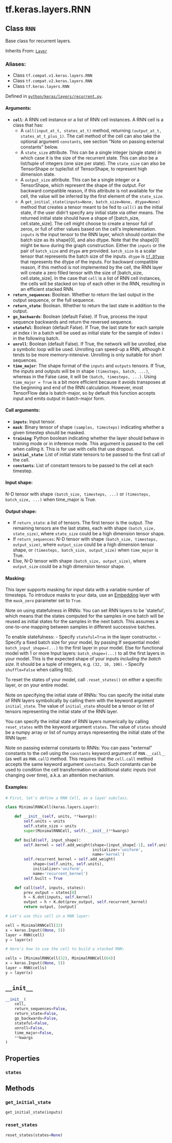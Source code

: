 <div itemscope itemtype="http://developers.google.com/ReferenceObject">
<meta itemprop="name" content="tf.keras.layers.RNN" />
<meta itemprop="path" content="Stable" />
<meta itemprop="property" content="states"/>
<meta itemprop="property" content="__init__"/>
<meta itemprop="property" content="get_initial_state"/>
<meta itemprop="property" content="reset_states"/>
</div>

# tf.keras.layers.RNN

## Class `RNN`

Base class for recurrent layers.

Inherits From: [`Layer`](../../../tf/keras/layers/Layer.md)

### Aliases:

* Class `tf.compat.v1.keras.layers.RNN`
* Class `tf.compat.v2.keras.layers.RNN`
* Class `tf.keras.layers.RNN`



Defined in [`python/keras/layers/recurrent.py`](/code/stable/tensorflow/python/keras/layers/recurrent.py).

<!-- Placeholder for "Used in" -->


#### Arguments:


* <b>`cell`</b>: A RNN cell instance or a list of RNN cell instances.
  A RNN cell is a class that has:
  - A `call(input_at_t, states_at_t)` method, returning
    `(output_at_t, states_at_t_plus_1)`. The call method of the
    cell can also take the optional argument `constants`, see
    section "Note on passing external constants" below.
  - A `state_size` attribute. This can be a single integer
    (single state) in which case it is the size of the recurrent
    state. This can also be a list/tuple of integers (one size per
    state).
    The `state_size` can also be TensorShape or tuple/list of
    TensorShape, to represent high dimension state.
  - A `output_size` attribute. This can be a single integer or a
    TensorShape, which represent the shape of the output. For backward
    compatible reason, if this attribute is not available for the
    cell, the value will be inferred by the first element of the
    `state_size`.
  - A `get_initial_state(inputs=None, batch_size=None, dtype=None)`
    method that creates a tensor meant to be fed to `call()` as the
    initial state, if the user didn't specify any initial state via other
    means. The returned initial state should have a shape of
    [batch_size, cell.state_size]. The cell might choose to create a
    tensor full of zeros, or full of other values based on the cell's
    implementation.
    `inputs` is the input tensor to the RNN layer, which should
    contain the batch size as its shape[0], and also dtype. Note that
    the shape[0] might be `None` during the graph construction. Either
    the `inputs` or the pair of `batch_size` and `dtype` are provided.
    `batch_size` is a scalar tensor that represents the batch size
    of the inputs. `dtype` is <a href="../../../tf/dtypes/DType.md"><code>tf.DType</code></a> that represents the dtype of
    the inputs.
    For backward compatible reason, if this method is not implemented
    by the cell, the RNN layer will create a zero filled tensor with the
    size of [batch_size, cell.state_size].
  In the case that `cell` is a list of RNN cell instances, the cells
  will be stacked on top of each other in the RNN, resulting in an
  efficient stacked RNN.
* <b>`return_sequences`</b>: Boolean. Whether to return the last output
  in the output sequence, or the full sequence.
* <b>`return_state`</b>: Boolean. Whether to return the last state
  in addition to the output.
* <b>`go_backwards`</b>: Boolean (default False).
  If True, process the input sequence backwards and return the
  reversed sequence.
* <b>`stateful`</b>: Boolean (default False). If True, the last state
  for each sample at index i in a batch will be used as initial
  state for the sample of index i in the following batch.
* <b>`unroll`</b>: Boolean (default False).
  If True, the network will be unrolled, else a symbolic loop will be used.
  Unrolling can speed-up a RNN,
  although it tends to be more memory-intensive.
  Unrolling is only suitable for short sequences.
* <b>`time_major`</b>: The shape format of the `inputs` and `outputs` tensors.
  If True, the inputs and outputs will be in shape
  `(timesteps, batch, ...)`, whereas in the False case, it will be
  `(batch, timesteps, ...)`. Using `time_major = True` is a bit more
  efficient because it avoids transposes at the beginning and end of the
  RNN calculation. However, most TensorFlow data is batch-major, so by
  default this function accepts input and emits output in batch-major
  form.


#### Call arguments:


* <b>`inputs`</b>: Input tensor.
* <b>`mask`</b>: Binary tensor of shape `(samples, timesteps)` indicating whether
  a given timestep should be masked.
* <b>`training`</b>: Python boolean indicating whether the layer should behave in
  training mode or in inference mode. This argument is passed to the cell
  when calling it. This is for use with cells that use dropout.
* <b>`initial_state`</b>: List of initial state tensors to be passed to the first
  call of the cell.
* <b>`constants`</b>: List of constant tensors to be passed to the cell at each
  timestep.


#### Input shape:

N-D tensor with shape `(batch_size, timesteps, ...)` or
`(timesteps, batch_size, ...)` when time_major is True.



#### Output shape:

- If `return_state`: a list of tensors. The first tensor is
  the output. The remaining tensors are the last states,
  each with shape `(batch_size, state_size)`, where `state_size` could
  be a high dimension tensor shape.
- If `return_sequences`: N-D tensor with shape
  `(batch_size, timesteps, output_size)`, where `output_size` could
  be a high dimension tensor shape, or
  `(timesteps, batch_size, output_size)` when `time_major` is True.
- Else, N-D tensor with shape `(batch_size, output_size)`, where
  `output_size` could be a high dimension tensor shape.



#### Masking:

This layer supports masking for input data with a variable number
of timesteps. To introduce masks to your data,
use an [Embedding](embeddings.md) layer with the `mask_zero` parameter
set to `True`.


Note on using statefulness in RNNs:
  You can set RNN layers to be 'stateful', which means that the states
  computed for the samples in one batch will be reused as initial states
  for the samples in the next batch. This assumes a one-to-one mapping
  between samples in different successive batches.

  To enable statefulness:
    - Specify `stateful=True` in the layer constructor.
    - Specify a fixed batch size for your model, by passing
      If sequential model:
        `batch_input_shape=(...)` to the first layer in your model.
      Else for functional model with 1 or more Input layers:
        `batch_shape=(...)` to all the first layers in your model.
      This is the expected shape of your inputs
      *including the batch size*.
      It should be a tuple of integers, e.g. `(32, 10, 100)`.
    - Specify `shuffle=False` when calling fit().

  To reset the states of your model, call `.reset_states()` on either
  a specific layer, or on your entire model.

Note on specifying the initial state of RNNs:
  You can specify the initial state of RNN layers symbolically by
  calling them with the keyword argument `initial_state`. The value of
  `initial_state` should be a tensor or list of tensors representing
  the initial state of the RNN layer.

  You can specify the initial state of RNN layers numerically by
  calling `reset_states` with the keyword argument `states`. The value of
  `states` should be a numpy array or list of numpy arrays representing
  the initial state of the RNN layer.

Note on passing external constants to RNNs:
  You can pass "external" constants to the cell using the `constants`
  keyword argument of `RNN.__call__` (as well as `RNN.call`) method. This
  requires that the `cell.call` method accepts the same keyword argument
  `constants`. Such constants can be used to condition the cell
  transformation on additional static inputs (not changing over time),
  a.k.a. an attention mechanism.

#### Examples:



```python
# First, let's define a RNN Cell, as a layer subclass.

class MinimalRNNCell(keras.layers.Layer):

    def __init__(self, units, **kwargs):
        self.units = units
        self.state_size = units
        super(MinimalRNNCell, self).__init__(**kwargs)

    def build(self, input_shape):
        self.kernel = self.add_weight(shape=(input_shape[-1], self.units),
                                      initializer='uniform',
                                      name='kernel')
        self.recurrent_kernel = self.add_weight(
            shape=(self.units, self.units),
            initializer='uniform',
            name='recurrent_kernel')
        self.built = True

    def call(self, inputs, states):
        prev_output = states[0]
        h = K.dot(inputs, self.kernel)
        output = h + K.dot(prev_output, self.recurrent_kernel)
        return output, [output]

# Let's use this cell in a RNN layer:

cell = MinimalRNNCell(32)
x = keras.Input((None, 5))
layer = RNN(cell)
y = layer(x)

# Here's how to use the cell to build a stacked RNN:

cells = [MinimalRNNCell(32), MinimalRNNCell(64)]
x = keras.Input((None, 5))
layer = RNN(cells)
y = layer(x)
```

<h2 id="__init__"><code>__init__</code></h2>

``` python
__init__(
    cell,
    return_sequences=False,
    return_state=False,
    go_backwards=False,
    stateful=False,
    unroll=False,
    time_major=False,
    **kwargs
)
```






## Properties

<h3 id="states"><code>states</code></h3>






## Methods

<h3 id="get_initial_state"><code>get_initial_state</code></h3>

``` python
get_initial_state(inputs)
```




<h3 id="reset_states"><code>reset_states</code></h3>

``` python
reset_states(states=None)
```






